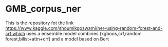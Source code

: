 # GMB_corpus_ner
This is the repository fot the link https://www.kaggle.com/shoumikgoswami/ner-using-random-forest-and-crf,which uses a ensemble model combines (xgboos,crf,random forest,bilist+attn+crf) and a model based on Bert
